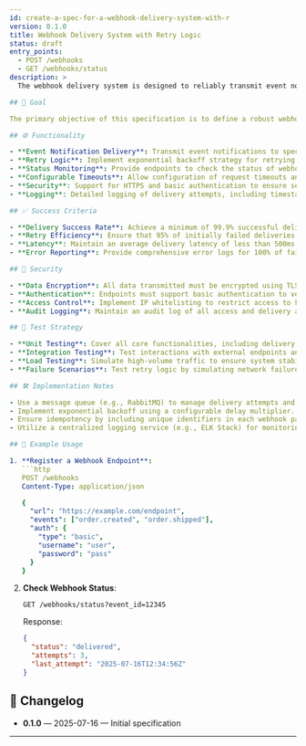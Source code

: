 ```yaml
---
id: create-a-spec-for-a-webhook-delivery-system-with-r
version: 0.1.0
title: Webhook Delivery System with Retry Logic
status: draft
entry_points:
  - POST /webhooks
  - GET /webhooks/status
description: >
  The webhook delivery system is designed to reliably transmit event notifications to specified endpoints, incorporating retry logic to automatically attempt redelivery in the event of a failure, ensuring successful message delivery even in cases of temporary network issues or endpoint unavailability.

## 🧠 Goal

The primary objective of this specification is to define a robust webhook delivery system that ensures reliable transmission of event notifications to client-defined endpoints. The system aims to minimize message loss and guarantee delivery through a comprehensive retry mechanism, thereby enhancing the reliability of event-driven architectures.

## ⚙️ Functionality

- **Event Notification Delivery**: Transmit event notifications to specified HTTP endpoints.
- **Retry Logic**: Implement exponential backoff strategy for retrying failed deliveries, with a maximum of 5 retries.
- **Status Monitoring**: Provide endpoints to check the status of webhook deliveries, including success, failure, and retry attempts.
- **Configurable Timeouts**: Allow configuration of request timeouts and retry intervals.
- **Security**: Support for HTTPS and basic authentication to ensure secure transmission of data.
- **Logging**: Detailed logging of delivery attempts, including timestamps, status codes, and error messages.

## ✅ Success Criteria

- **Delivery Success Rate**: Achieve a minimum of 99.9% successful delivery rate for all webhook events.
- **Retry Efficiency**: Ensure that 95% of initially failed deliveries are successfully retried within the first three attempts.
- **Latency**: Maintain an average delivery latency of less than 500ms for successful transmissions.
- **Error Reporting**: Provide comprehensive error logs for 100% of failed delivery attempts.

## 🔐 Security

- **Data Encryption**: All data transmitted must be encrypted using TLS 1.2 or higher.
- **Authentication**: Endpoints must support basic authentication to verify the identity of the sender.
- **Access Control**: Implement IP whitelisting to restrict access to known, trusted sources.
- **Audit Logging**: Maintain an audit log of all access and delivery attempts for compliance and troubleshooting.

## 🧪 Test Strategy

- **Unit Testing**: Cover all core functionalities, including delivery, retry logic, and status monitoring.
- **Integration Testing**: Test interactions with external endpoints and verify security measures.
- **Load Testing**: Simulate high-volume traffic to ensure system stability and performance under load.
- **Failure Scenarios**: Test retry logic by simulating network failures and endpoint unavailability.

## 🛠️ Implementation Notes

- Use a message queue (e.g., RabbitMQ) to manage delivery attempts and retries.
- Implement exponential backoff using a configurable delay multiplier.
- Ensure idempotency by including unique identifiers in each webhook payload.
- Utilize a centralized logging service (e.g., ELK Stack) for monitoring and troubleshooting.

## 📝 Example Usage

1. **Register a Webhook Endpoint**:
   ```http
   POST /webhooks
   Content-Type: application/json

   {
     "url": "https://example.com/endpoint",
     "events": ["order.created", "order.shipped"],
     "auth": {
       "type": "basic",
       "username": "user",
       "password": "pass"
     }
   }
   ```

2. **Check Webhook Status**:
   ```http
   GET /webhooks/status?event_id=12345
   ```

   Response:
   ```json
   {
     "status": "delivered",
     "attempts": 3,
     "last_attempt": "2025-07-16T12:34:56Z"
   }
   ```

## 🔁 Changelog

- **0.1.0** — 2025-07-16 — Initial specification

---
```

